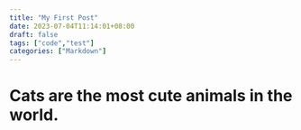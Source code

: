 ```yaml
---
title: "My First Post"
date: 2023-07-04T11:14:01+08:00
draft: false
tags: ["code","test"]
categories: ["Markdown"]
---
```

# Cats are the most cute animals in the world.



